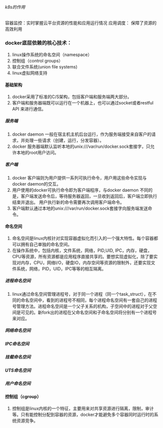 ###### k8s的作用
  容器监控：实时掌握云平台资源的性能和应用运行情况
  应用调度： 保障了资源的高效利用

### docker底层依赖的核心技术：
1. linux操作系统的命名空间（namespace）
2. 控制组（control groups）
3. 联合文件系统(union file systems)
4. linux虚拟网络支持

#### 基础架构
1. docker采用了标准的C/S架构，包括客户端和服务端两大部分。
2. 客户端和服务器端既可以运行在一个机器上，也可以通过socket或者restful API 来进行通信。

##### 服务端
1. docker daemon 一般在宿主机主机后台运行，作为服务端接受来自客户的请求，并处理一些请求（创建，运行，分发容器）。
2. docker 服务器端默认监听本地的unix:///var/run/docker.sock套接字，只允许本地的root用户访问。

##### 客户端
1. docker 客户端则为用户提供一系列可执行命令，用户用这些命令实现与docker daemon的交互。
2. 用户使用的docker可执行命令即为客户端程序，与docker daemon 不同的是，客户端发送命令后，等待服务器返回，一旦收到返回后，客户端立即执行结束并退出。
用户执行新的命令需要再次调用客户端命令。
3. 客户端默认通过本地的unix:///var/run/docker.sock套接字向服务端发送命令。

#### 命名空间
1. 命名空间是linux内核针对实现容器虚拟化而引入的一个强大特性。每个容器都可以拥有自己单独的命名空间。
2. 在操作系统中，包括内核，文件系统，网络，PID,UID, IPC，内存，硬盘，CPU等资源，所有资源都是应用程序直接共享的。要想实现虚拟化，除了要实现对内存，CPU，网络I/O，硬盘IO，内存空间等资源的限制外，还要实现文件系统，网络，PID，UID，IPC等等的相互隔离。
##### 进程命名空间
1. linux通过命名空间管理进程号，对于同一个进程（同一个task_struct），在不同的命名空间中，看到的进程号不相同，每个进程命名空间有一套自己的进程号管理方法。进程命名空间是一个父子关系的机构，子空间中的进程对于父空间是可见的。新fork出的进程在父命名空间和子命名空间将分别有一个进程号来对应。
##### 网络命名空间
##### IPC命名空间
##### 挂载命名空间
##### UTS命名空间
##### 用户命名空间
#### 控制组（cgroup）
1. 控制组是linux内核的一个特征，主要用来对共享资源进行隔离，限制，审计等。只有能控制分配到容器的资源，docker才能避免多个容器同时运行时的系统资源竞争。

